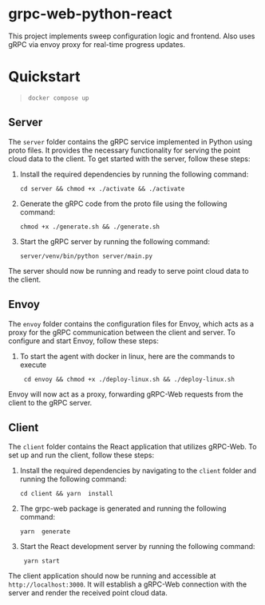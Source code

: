 # grpc-web-python-react

This project implements sweep configuration logic and frontend. Also uses gRPC via envoy proxy for real-time progress updates.

# Quickstart
> `docker compose up`

## Server

The `server` folder contains the gRPC service implemented in Python using proto files. It provides the necessary functionality for serving the point cloud data to the client. To get started with the server, follow these steps:

1. Install the required dependencies by running the following command:
   ```
   cd server && chmod +x ./activate && ./activate
   ```

2. Generate the gRPC code from the proto file using the following command:
   ```
   chmod +x ./generate.sh && ./generate.sh
   ```

3. Start the gRPC server by running the following command:
   ```
   server/venv/bin/python server/main.py
   ```

The server should now be running and ready to serve point cloud data to the client.

## Envoy

The `envoy` folder contains the configuration files for Envoy, which acts as a proxy for the gRPC communication between the client and server. To configure and start Envoy, follow these steps:

1. To start the agent with docker in linux, here are the commands to execute
   ```shell
    cd envoy && chmod +x ./deploy-linux.sh && ./deploy-linux.sh
   ```

Envoy will now act as a proxy, forwarding gRPC-Web requests from the client to the gRPC server.


## Client

The `client` folder contains the React application that utilizes gRPC-Web. To set up and run the client, follow these steps:

1. Install the required dependencies by navigating to the `client` folder and running the following command:
   ```
   cd client && yarn  install
   ```
2. The grpc-web package is generated and running the following command:
   ```
   yarn  generate
   ```
   
3. Start the React development server by running the following command:
   ```
    yarn start
   ```

The client application should now be running and accessible at `http://localhost:3000`. It will establish a gRPC-Web connection with the server and render the received point cloud data.


